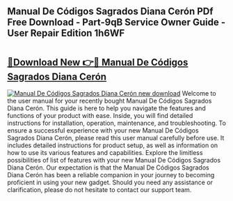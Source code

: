 ## Manual De Códigos Sagrados Diana Cerón PDf Free Download - Part-9qB Service Owner Guide - User Repair Edition 1h6WF

# <h2><a href="http://bc29157.oget.top/?id=Manual+De+C%c3%b3digos+Sagrados+Diana+Cer%c3%b3n">🔗Download New 👉🔴 Manual De Códigos Sagrados Diana Cerón</a></h2>

[![Manual De Códigos Sagrados Diana Cerón new download](https://i.imgur.com/5g1atiW.png)](http://bc29157.oget.top/?id=Manual+De+C%c3%b3digos+Sagrados+Diana+Cer%c3%b3n)
Welcome to the user manual for your recently bought Manual De Códigos Sagrados Diana Cerón. This guide is here to help you navigate the features and functions of your product with ease. Inside, you will find detailed instructions for installation, operation, maintenance, and troubleshooting. To ensure a successful experience with your new Manual De Códigos Sagrados Diana Cerón, please read this user manual carefully before use. It includes detailed instructions for product setup, as well as information on how to use its various features and capabilities. Explore the limitless possibilities of list of features with your new Manual De Códigos Sagrados Diana Cerón. Our expectation is that the Manual De Códigos Sagrados Diana Cerón has been a reliable companion in your journey to becoming proficient in using your new gadget. Should you need any assistance or clarification, please do not hesitate to contact our support team.
